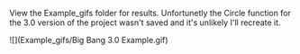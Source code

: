View the Example_gifs folder for results. Unfortunetly the Circle function for the 3.0 version of the project wasn't saved and it's unlikely I'll recreate it.

![](Example_gifs/Big Bang 3.0 Example.gif)
